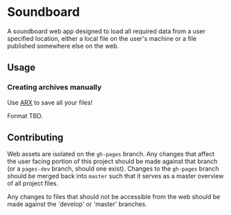 # Soundboard
A soundboard web app designed to load all required data from a user specified location, either a local file on the user's machine or a file published somewhere else on the web.

## Usage
### Creating archives manually
Use [ARX](https://github.com/smarky55/Arx) to save all your files!

Format TBD.

## Contributing
Web assets are isolated on the `gh-pages` branch. Any changes that affect the user facing portion of this project should be made against that branch (or a `pages-dev` branch, should one exist). Changes to the `gh-pages` branch should be merged back into `master` such that it serves as a master overview of all project files.

Any changes to files that should not be accessible from the web should be made against the 'develop' or 'master' branches.
